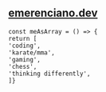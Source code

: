 ## [emerenciano.dev](https://emerenciano.dev)

```
const meAsArray = () => {
return [
'coding',
'karate/mma',
'gaming',
'chess',
'thinking differently',
]}
```

